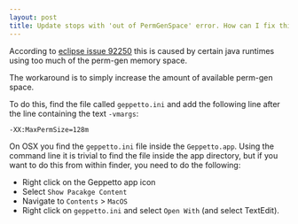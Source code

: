 ```yaml
---
layout: post
title: Update stops with 'out of PermGenSpace' error. How can I fix this?
---
```

According to [eclipse issue 92250](https://bugs.eclipse.org/bugs/show_bug.cgi?id=92250) this is caused by certain java runtimes using too much of the
perm-gen memory space. 

The workaround is to simply increase the amount of available perm-gen space.

To do this, find the file called `geppetto.ini` and add the
following line after the line containing the text `-vmargs`:

    -XX:MaxPermSize=128m

On OSX you find the `geppetto.ini` file inside the `Geppetto.app`. Using the
command line it is trivial to find the file inside the app directory, but if
you want to do this from within finder, you need to do the following:

- Right click on the Geppetto app icon
- Select `Show Pacakge Content`
- Navigate to `Contents` > `MacOS`
- Right click on `geppetto.ini` and select `Open With` (and select TextEdit).
 
